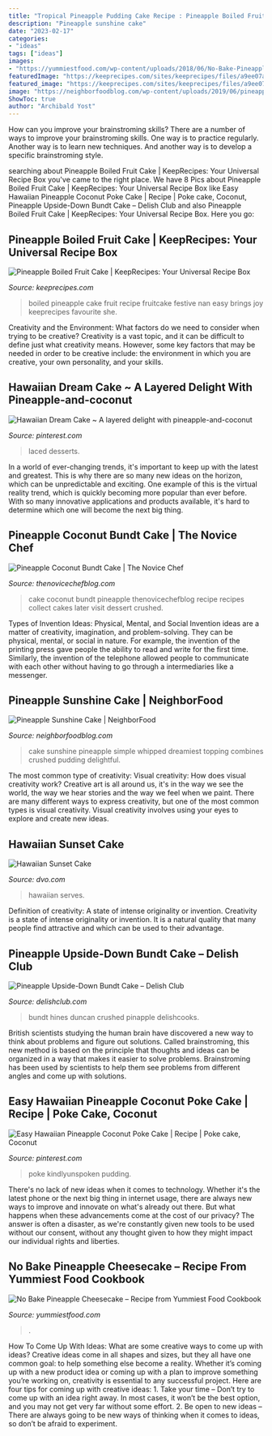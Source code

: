 ```yaml
---
title: "Tropical Pineapple Pudding Cake Recipe : Pineapple Boiled Fruit Cake"
description: "Pineapple sunshine cake"
date: "2023-02-17"
categories:
- "ideas"
tags: ["ideas"]
images:
- "https://yummiestfood.com/wp-content/uploads/2018/06/No-Bake-Pineapple-Cheesecake-Recipe-03.jpg"
featuredImage: "https://keeprecipes.com/sites/keeprecipes/files/a9ee07ab-7584-4192-88b9-13e4b1644c72_phixr_7.jpg"
featured_image: "https://keeprecipes.com/sites/keeprecipes/files/a9ee07ab-7584-4192-88b9-13e4b1644c72_phixr_7.jpg"
image: "https://neighborfoodblog.com/wp-content/uploads/2019/06/pineapple-sunshine-cake-3.jpg"
ShowToc: true
author: "Archibald Yost"
---
```



How can you improve your brainstroming skills?
There are a number of ways to improve your brainstroming skills. One way is to practice regularly. Another way is to learn new techniques. And another way is to develop a specific brainstroming style.

	

		
searching about Pineapple Boiled Fruit Cake | KeepRecipes: Your Universal Recipe Box you've came to the right place. We have 8 Pics about Pineapple Boiled Fruit Cake | KeepRecipes: Your Universal Recipe Box like Easy Hawaiian Pineapple Coconut Poke Cake | Recipe | Poke cake, Coconut, Pineapple Upside-Down Bundt Cake – Delish Club and also Pineapple Boiled Fruit Cake | KeepRecipes: Your Universal Recipe Box. Here you go:
		
    
## Pineapple Boiled Fruit Cake | KeepRecipes: Your Universal Recipe Box

<img loading=lazy src="https://keeprecipes.com/sites/keeprecipes/files/a9ee07ab-7584-4192-88b9-13e4b1644c72_phixr_7.jpg" onerror="this.onerror=null;this.src='https://tse2.mm.bing.net/th?id=OIP.P1eMhtpbo-AQYV95vAdezwHaFj&amp;pid=15.1';" alt="Pineapple Boiled Fruit Cake | KeepRecipes: Your Universal Recipe Box">

_Source: keeprecipes.com_

>boiled pineapple cake fruit recipe fruitcake festive nan easy brings joy keeprecipes favourite she. 

	

Creativity and the Environment: What factors do we need to consider when trying to be creative?
Creativity is a vast topic, and it can be difficult to define just what creativity means. However, some key factors that may be needed in order to be creative include: the environment in which you are creative, your own personality, and your skills.

    
## Hawaiian Dream Cake ~ A Layered Delight With Pineapple-and-coconut

<img loading=lazy src="https://i.pinimg.com/736x/23/cc/76/23cc769a53a03c6ea1f51d2752b0d177.jpg" onerror="this.onerror=null;this.src='https://tse1.mm.bing.net/th?id=OIP.A2-W_gha2W7mWVuf80VHDAAAAA&amp;pid=15.1';" alt="Hawaiian Dream Cake ~ A layered delight with pineapple-and-coconut">

_Source: pinterest.com_

>laced desserts. 

	

In a world of ever-changing trends, it's important to keep up with the latest and greatest. This is why there are so many new ideas on the horizon, which can be unpredictable and exciting. One example of this is the virtual reality trend, which is quickly becoming more popular than ever before. With so many innovative applications and products available, it's hard to determine which one will become the next big thing.

    
## Pineapple Coconut Bundt Cake | The Novice Chef

<img loading=lazy src="https://thenovicechefblog.com/wp-content/uploads/2014/06/Pineapple-Coconut-Bundt-Cake-2-sm.jpg" onerror="this.onerror=null;this.src='https://tse1.mm.bing.net/th?id=OIP.Al0tAY3trNikzfkqu3-zzwHaLL&amp;pid=15.1';" alt="Pineapple Coconut Bundt Cake | The Novice Chef">

_Source: thenovicechefblog.com_

>cake coconut bundt pineapple thenovicechefblog recipe recipes collect cakes later visit dessert crushed. 

	

Types of Invention Ideas: Physical, Mental, and Social
Invention ideas are a matter of creativity, imagination, and problem-solving. They can be physical, mental, or social in nature. For example, the invention of the printing press gave people the ability to read and write for the first time. Similarly, the invention of the telephone allowed people to communicate with each other without having to go through a intermediaries like a messenger.

    
## Pineapple Sunshine Cake | NeighborFood

<img loading=lazy src="https://neighborfoodblog.com/wp-content/uploads/2019/06/pineapple-sunshine-cake-3.jpg" onerror="this.onerror=null;this.src='https://tse1.mm.bing.net/th?id=OIP.yRMhJanCcV68gIFU6dMSJQHaLH&amp;pid=15.1';" alt="Pineapple Sunshine Cake | NeighborFood">

_Source: neighborfoodblog.com_

>cake sunshine pineapple simple whipped dreamiest topping combines crushed pudding delightful. 

	

The most common type of creativity: Visual creativity: How does visual creativity work?
Creative art is all around us, it's in the way we see the world, the way we hear stories and the way we feel when we paint. There are many different ways to express creativity, but one of the most common types is visual creativity. Visual creativity involves using your eyes to explore and create new ideas.

    
## Hawaiian Sunset Cake

<img loading=lazy src="https://www.dvo.com/recipe_pages/recipe-hall-of-fame-guilty-pleasures/Hawaiian_Sunset_Cake.png" onerror="this.onerror=null;this.src='https://tse1.mm.bing.net/th?id=OIP.6CGOZTLqQxGJvS4-nO3n6QHaLq&amp;pid=15.1';" alt="Hawaiian Sunset Cake">

_Source: dvo.com_

>hawaiian serves. 

	

Definition of creativity: A state of intense originality or invention.
Creativity is a state of intense originality or invention. It is a natural quality that many people find attractive and which can be used to their advantage.

    
## Pineapple Upside-Down Bundt Cake – Delish Club

<img loading=lazy src="https://delishclub.com/wp-content/uploads/2019/08/maxresdefault-17.jpg" onerror="this.onerror=null;this.src='https://tse2.mm.bing.net/th?id=OIP.nvafK9sN2dRrpBhR9pKBggHaEK&amp;pid=15.1';" alt="Pineapple Upside-Down Bundt Cake – Delish Club">

_Source: delishclub.com_

>bundt hines duncan crushed pinapple delishcooks. 

	

British scientists studying the human brain have discovered a new way to think about problems and figure out solutions. Called brainstroming, this new method is based on the principle that thoughts and ideas can be organized in a way that makes it easier to solve problems. Brainstroming has been used by scientists to help them see problems from different angles and come up with solutions.

    
## Easy Hawaiian Pineapple Coconut Poke Cake | Recipe | Poke Cake, Coconut

<img loading=lazy src="https://i.pinimg.com/originals/35/e3/f6/35e3f6f52e2311683c1c44ddf972ca67.jpg" onerror="this.onerror=null;this.src='https://tse1.mm.bing.net/th?id=OIP.CiWh05MpK5iObdsKqlhIxAHaKx&amp;pid=15.1';" alt="Easy Hawaiian Pineapple Coconut Poke Cake | Recipe | Poke cake, Coconut">

_Source: pinterest.com_

>poke kindlyunspoken pudding. 

	

There's no lack of new ideas when it comes to technology. Whether it's the latest phone or the next big thing in internet usage, there are always new ways to improve and innovate on what's already out there. But what happens when these advancements come at the cost of our privacy? The answer is often a disaster, as we're constantly given new tools to be used without our consent, without any thought given to how they might impact our individual rights and liberties.

    
## No Bake Pineapple Cheesecake – Recipe From Yummiest Food Cookbook

<img loading=lazy src="https://yummiestfood.com/wp-content/uploads/2018/06/No-Bake-Pineapple-Cheesecake-Recipe-03.jpg" onerror="this.onerror=null;this.src='https://tse2.mm.bing.net/th?id=OIP.ac5_bsGXGwn_06PXpUuKogHaLH&amp;pid=15.1';" alt="No Bake Pineapple Cheesecake – Recipe from Yummiest Food Cookbook">

_Source: yummiestfood.com_

>. 

	

How To Come Up With Ideas: What are some creative ways to come up with ideas?
Creative ideas come in all shapes and sizes, but they all have one common goal: to help something else become a reality. Whether it’s coming up with a new product idea or coming up with a plan to improve something you’re working on, creativity is essential to any successful project. Here are four tips for coming up with creative ideas: 1. Take your time – Don’t try to come up with an idea right away. In most cases, it won’t be the best option, and you may not get very far without some effort. 2. Be open to new ideas – There are always going to be new ways of thinking when it comes to ideas, so don’t be afraid to experiment. 
